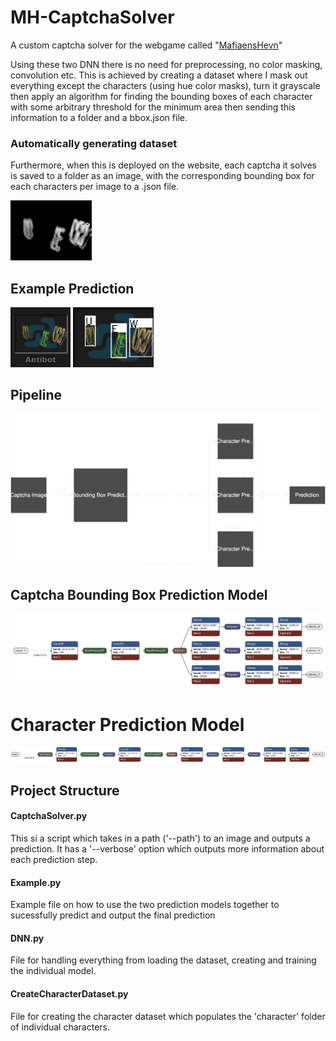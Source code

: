 # MH-CaptchaSolver
A custom captcha solver for the webgame called "[MafiaensHevn](https://mafiaenshevn.com)"

Using these two DNN there is no need for preprocessing, no color masking, convolution etc. This is achieved by creating a dataset
where I mask out everything except the characters (using hue color masks), turn it grayscale then apply an algorithm for finding the bounding boxes of each character
with some arbitrary threshold for the minimum area then sending this information to a folder and a bbox.json file.

### Automatically generating dataset
Furthermore, when this is deployed on the website, each captcha it solves is saved to a folder as an image, with the corresponding
bounding box for each characters per image to a .json file.

<img style="height:10vw;" src="Graphics/ExampleCaptchaPreprocessed.png"></img>

## Example Prediction

<img style="height:10vw;" src="Graphics/ExampleCaptcha.png"></img>
<img style="height:10vw;" src="Graphics/ExampleCaptchaSolved.png"></img>
## Pipeline
![Pipeline](Graphics/Pipeline.svg)

## Captcha Bounding Box Prediction Model
![BoundingBoxPredictionModel](Graphics/bbox_model.png)

# Character Prediction Model
![BoundingBoxPredictionModel](Graphics/character_model.png)

## Project Structure
#### CaptchaSolver.py
This si a script which takes in a path ('--path') to an image and outputs a prediction. It has a '--verbose' option which outputs more information about each prediction step.

#### Example.py
Example file on how to use the two prediction models together to sucessfully predict and output the final prediction

#### DNN.py
File for handling everything from loading the dataset, creating and training the individual model.

#### CreateCharacterDataset.py
File for creating the character dataset which populates the 'character' folder of individual characters.
